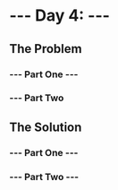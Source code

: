 # --- Day 4: ---

## The Problem

### --- Part One ---

### --- Part Two

## The Solution

### --- Part One ---

### --- Part Two ---
